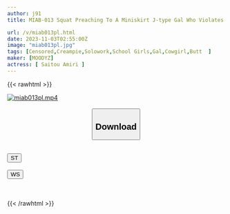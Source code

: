 ```yaml
---
author: j91
title: MIAB-013 Squat Preaching To A Miniskirt J-type Gal Who Violates School Rules! I Straddled Him On The Air Chair And Pressed His Erect Penis Through The Cloth Of His Pants, Thrusting Up And Making Him Understand In Cowgirl Position! Amiri Saito

url: /v/miab013pl.html
date: 2023-11-03T02:55:00Z
image: "miab013pl.jpg"
tags: [Censored,Creampie,Solowork,School Girls,Gal,Cowgirl,Butt	 ]
maker: [MOODYZ]
actress: [ Saitou Amiri ]
---
```



{{< rawhtml >}}

<div class="video" data-videoid="gPo63lDMPwu3Mb">
    <a href="javascript:;">
        <img src="https://my.j91.asia/v/miab013pl.jpg" width="WIDTH" height="HEIGHT" alt="miab013pl.mp4" loading="lazy">
    </a>
</div>

<script type="text/javascript" src="https://j91.asia/asset/on-demand-st.js"></script>

<br>
  <link rel="stylesheet" href="https://j91.asia/asset/bs5.css">
  
  <center>
  <button class="btn btn-primary" type="button" data-bs-toggle="collapse" data-bs-target=".multi-collapse" aria-expanded="false" aria-controls="multiCollapseExample1 multiCollapseExample2"><h2>Download</h2></button></center>
</p>
<div class="row">
  <div class="col">
    <div class="collapse multi-collapse" id="multiCollapseExample1">
      <div class="card card-body">
	      	      <br>
<div class="buttons">  
<a href="https://streamtape.to/v/gPo63lDMPwu3Mb"><button class="btn-hover color-3"><i class="fa fa-download"></i> ST</button></a></div>
    </div>
  </div>
</div>
  <div class="col">
    <div class="collapse multi-collapse" id="multiCollapseExample2">
      <div class="card card-body">
	      <br>
<div class="buttons">
    <a href="https://wolfstream.tv/iiihgdjiwvb1"><button class="btn-hover color-9"><i class="fa fa-download"></i> WS</button></a></div>
<br><br>
      </div>
    </div>
  </div>
</div>

{{< /rawhtml >}}
